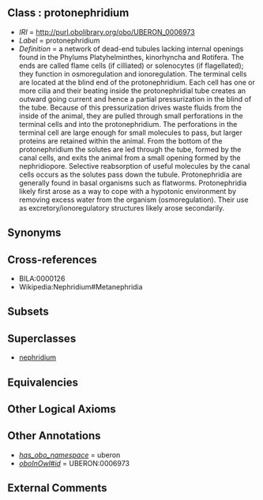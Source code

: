 
## Class : protonephridium

 * *IRI* = http://purl.obolibrary.org/obo/UBERON_0006973
 * *Label* = protonephridium
 * *Definition* = a network of dead-end tubules lacking internal openings found in the Phylums Platyhelminthes, kinorhyncha and Rotifera. The ends are called flame cells (if cilliated) or solenocytes (if flagellated); they function in osmoregulation and ionoregulation. The terminal cells are located at the blind end of the protonephridium. Each cell has one or more cilia and their beating inside the protonephridial tube creates an outward going current and hence a partial pressurization in the blind of the tube. Because of this pressurization drives waste fluids from the inside of the animal, they are pulled through small perforations in the terminal cells and into the protonephridium. The perforations in the terminal cell are large enough for small molecules to pass, but larger proteins are retained within the animal. From the bottom of the protonephridium the solutes are led through the tube, formed by the canal cells, and exits the animal from a small opening formed by the nephridiopore. Selective reabsorption of useful molecules by the canal cells occurs as the solutes pass down the tubule. Protonephridia are generally found in basal organisms such as flatworms. Protonephridia likely first arose as a way to cope with a hypotonic environment by removing excess water from the organism (osmoregulation). Their use as excretory/ionoregulatory structures likely arose secondarily.

## Synonyms


## Cross-references

 * BILA:0000126
 * Wikipedia:Nephridium#Metanephridia

## Subsets


## Superclasses

 * [nephridium](../../UBERON/72/UBERON_0006972.md)

## Equivalencies


## Other Logical Axioms


## Other Annotations

 * *[has_obo_namespace](../../ce/oboInOwl#hasOBONamespace.md)* = uberon
 * *[oboInOwl#id](../../id/oboInOwl#id.md)* = UBERON:0006973

## External Comments


